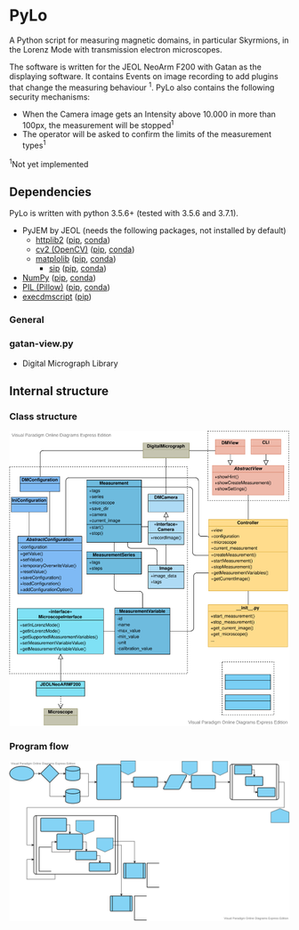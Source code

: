 # PyLo

A Python script for measuring magnetic domains, in particular Skyrmions, in the Lorenz 
Mode with transmission electron microscopes. 

The software is written for the JEOL NeoArm F200 with Gatan as the displaying software. It 
contains Events on image recording to add plugins that change the measuring behaviour
<sup>1</sup>. PyLo also contains the following security mechanisms:

- When the Camera image gets an Intensity above 10.000 in more than 100px, the measurement
  will be stopped<sup>1</sup>
- The operator will be asked to confirm the limits of the measurement types<sup>1</sup>

<sup>1</sup>Not yet implemented

## Dependencies

PyLo is written with python 3.5.6+ (tested with 3.5.6 and 3.7.1).

- PyJEM by JEOL (needs the following packages, not installed by default)
  - [httplib2](https://github.com/httplib2/httplib2) 
    ([pip](https://pypi.org/project/httplib2/), 
    [conda](https://anaconda.org/conda-forge/httplib2))
  - [cv2 (OpenCV)](https://opencv.org/) 
    ([pip](https://pypi.org/project/opencv-python/), 
    [conda](https://anaconda.org/conda-forge/opencv))
  - [matplolib](https://matplotlib.org/) 
    ([pip](https://pypi.org/project/matplotlib/), 
    [conda](https://anaconda.org/conda-forge/matplotlib))
    - [sip](https://www.riverbankcomputing.com/software/sip/) 
      ([pip](https://pypi.org/project/sip/),
      [conda](https://anaconda.org/anaconda/sip))
- [NumPy](https://numpy.org/) ([pip](https://pypi.org/project/numpy/), 
  [conda](https://anaconda.org/anaconda/numpy))
- [PIL (Pillow)](https://python-pillow.org/) 
  ([pip](https://pypi.org/project/Pillow/), 
  [conda](https://anaconda.org/anaconda/pillow))
- [execdmscript](https://github.com/miile7/execdmscript)
  ([pip](https://pypi.org/project/execdmscript/))

### General

### gatan-view.py
- Digital Micrograph Library

## Internal structure

### Class structure 

<img src="docs/pylo-Page-1.svg" />

### Program flow

<img src="docs/pylo-Page-2.svg" />